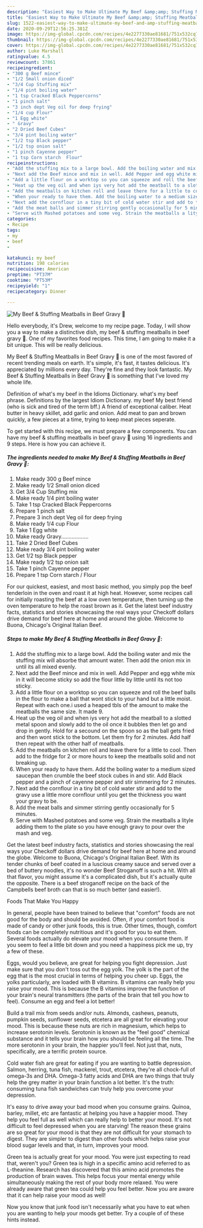 ```yaml
---
description: "Easiest Way to Make Ultimate My Beef &amp;amp; Stuffing Meatballs in Beef Gravy 🤗"
title: "Easiest Way to Make Ultimate My Beef &amp;amp; Stuffing Meatballs in Beef Gravy 🤗"
slug: 1522-easiest-way-to-make-ultimate-my-beef-and-amp-stuffing-meatballs-in-beef-gravy
date: 2020-09-29T12:56:25.381Z
image: https://img-global.cpcdn.com/recipes/4e2277330ae81681/751x532cq70/my-beef-stuffing-meatballs-in-beef-gravy-🤗-recipe-main-photo.jpg
thumbnail: https://img-global.cpcdn.com/recipes/4e2277330ae81681/751x532cq70/my-beef-stuffing-meatballs-in-beef-gravy-🤗-recipe-main-photo.jpg
cover: https://img-global.cpcdn.com/recipes/4e2277330ae81681/751x532cq70/my-beef-stuffing-meatballs-in-beef-gravy-🤗-recipe-main-photo.jpg
author: Luke Marshall
ratingvalue: 4.5
reviewcount: 37861
recipeingredient:
- "300 g Beef mince"
- "1/2 Small onion diced"
- "3/4 Cup Stuffing mix"
- "1/4 pint boiling water"
- "1 tsp Cracked Black Peppercorns"
- "1 pinch salt"
- "3 inch dept Veg oil for deep frying"
- "1/4 cup Flour"
- "1 Egg white"
- " Gravy"
- "2 Dried Beef Cubes"
- "3/4 pint boiling water"
- "1/2 tsp Black pepper"
- "1/2 tsp onion salt"
- "1 pinch Cayenne pepper"
- "1 tsp Corn starch  Flour"
recipeinstructions:
- "Add the stuffing mix to a large bowl. Add the boiling water and mix the stuffing mix will absorbe that amount water. Then add the onion mix in until its all mixed evenly."
- "Next add the Beef mince and mix in well. Add Pepper and egg white mix in it will become sticky so add the flour little by little until its not too sticky."
- "Add a little flour on a worktop so you can squeeze and roll the beef balls in the flour to make a ball that wont stick to your hand but a little moist. Repeat with each one.i used a heaped tbls of the amount to make the meatballs the same size. It made 9."
- "Heat up the veg oil and when iys very hot add the meatball to a slotted metal spoon and slowly add to the oil once it bubbles then let go and drop in gently. Hold for a secound on the spoon so as the ball gets fried and then wont stick to the bottom. Let them fry for 2 minutes. Add half then repeat with the other half of meatballs."
- "Add the meatballs on kitchen roll and leave there for a little to cool. Then add to the fridge for 2 or more hours to keep the meatballs solid and not breaking up."
- "When your ready to have them. Add the boiling water to a medium sized saucepan then crumble the beef stock cubes in and stir. Add Black pepper and a pinch of cayenne pepper and stir simmering for 2 minutes."
- "Next add the cornflour in a tiny bit of cold water stir and add to the gravy use a little more cornflour until you get the thickness you want your gravy to be."
- "Add the meat balls and simmer stirring gently occasionally for 5 minutes."
- "Serve with Mashed potatoes and some veg. Strain the meatballs a lityle adding them to the plate so you have enough gravy to pour over the mash and veg."
categories:
- Recipe
tags:
- my
- beef
- 

katakunci: my beef  
nutrition: 198 calories
recipecuisine: American
preptime: "PT37M"
cooktime: "PT53M"
recipeyield: "1"
recipecategory: Dinner

---
```



![My Beef &amp; Stuffing Meatballs in Beef Gravy 🤗](https://img-global.cpcdn.com/recipes/4e2277330ae81681/751x532cq70/my-beef-stuffing-meatballs-in-beef-gravy-🤗-recipe-main-photo.jpg)

Hello everybody, it's Drew, welcome to my recipe page. Today, I will show you a way to make a distinctive dish, my beef &amp; stuffing meatballs in beef gravy 🤗. One of my favorites food recipes. This time, I am going to make it a bit unique. This will be really delicious.

My Beef &amp; Stuffing Meatballs in Beef Gravy 🤗 is one of the most favored of recent trending meals on earth. It's simple, it's fast, it tastes delicious. It's appreciated by millions every day. They're fine and they look fantastic. My Beef &amp; Stuffing Meatballs in Beef Gravy 🤗 is something that I've loved my whole life.

Definition of what&#39;s my beef in the Idioms Dictionary. what&#39;s my beef phrase. Definitions by the largest Idiom Dictionary. my beef My best friend (who is sick and tired of the term bff.) A friend of exceptional caliber. Heat butter in heavy skillet, add garlic and onion. Add meat to pan and brown quickly, a few pieces at a time, trying to keep meat pieces seperate.


To get started with this recipe, we must prepare a few components. You can have my beef &amp; stuffing meatballs in beef gravy 🤗 using 16 ingredients and 9 steps. Here is how you can achieve it.

<!--inarticleads1-->

##### The ingredients needed to make My Beef &amp; Stuffing Meatballs in Beef Gravy 🤗:

1. Make ready 300 g Beef mince
1. Make ready 1/2 Small onion diced
1. Get 3/4 Cup Stuffing mix
1. Make ready 1/4 pint boiling water
1. Take 1 tsp Cracked Black Peppercorns
1. Prepare 1 pinch salt
1. Prepare 3 inch dept Veg oil for deep frying
1. Make ready 1/4 cup Flour
1. Take 1 Egg white
1. Make ready  Gravy..................
1. Take 2 Dried Beef Cubes
1. Make ready 3/4 pint boiling water
1. Get 1/2 tsp Black pepper
1. Make ready 1/2 tsp onion salt
1. Take 1 pinch Cayenne pepper
1. Prepare 1 tsp Corn starch / Flour


For our quickest, easiest, and most basic method, you simply pop the beef tenderloin in the oven and roast it at high heat. However, some recipes call for initially roasting the beef at a low oven temperature, then turning up the oven temperature to help the roast brown as it. Get the latest beef industry facts, statistics and stories showcasing the real ways your Checkoff dollars drive demand for beef here at home and around the globe. Welcome to Buona, Chicago&#39;s Original Italian Beef. 

<!--inarticleads2-->

##### Steps to make My Beef &amp; Stuffing Meatballs in Beef Gravy 🤗:

1. Add the stuffing mix to a large bowl. Add the boiling water and mix the stuffing mix will absorbe that amount water. Then add the onion mix in until its all mixed evenly.
1. Next add the Beef mince and mix in well. Add Pepper and egg white mix in it will become sticky so add the flour little by little until its not too sticky.
1. Add a little flour on a worktop so you can squeeze and roll the beef balls in the flour to make a ball that wont stick to your hand but a little moist. Repeat with each one.i used a heaped tbls of the amount to make the meatballs the same size. It made 9.
1. Heat up the veg oil and when iys very hot add the meatball to a slotted metal spoon and slowly add to the oil once it bubbles then let go and drop in gently. Hold for a secound on the spoon so as the ball gets fried and then wont stick to the bottom. Let them fry for 2 minutes. Add half then repeat with the other half of meatballs.
1. Add the meatballs on kitchen roll and leave there for a little to cool. Then add to the fridge for 2 or more hours to keep the meatballs solid and not breaking up.
1. When your ready to have them. Add the boiling water to a medium sized saucepan then crumble the beef stock cubes in and stir. Add Black pepper and a pinch of cayenne pepper and stir simmering for 2 minutes.
1. Next add the cornflour in a tiny bit of cold water stir and add to the gravy use a little more cornflour until you get the thickness you want your gravy to be.
1. Add the meat balls and simmer stirring gently occasionally for 5 minutes.
1. Serve with Mashed potatoes and some veg. Strain the meatballs a lityle adding them to the plate so you have enough gravy to pour over the mash and veg.


Get the latest beef industry facts, statistics and stories showcasing the real ways your Checkoff dollars drive demand for beef here at home and around the globe. Welcome to Buona, Chicago&#39;s Original Italian Beef. With its tender chunks of beef coated in a luscious creamy sauce and served over a bed of buttery noodles, it&#39;s no wonder Beef Stroganoff is such a hit. With all that flavor, you might assume it&#39;s a complicated dish, but it&#39;s actually quite the opposite. There is a beef stroganoff recipe on the back of the Campbells beef broth can that is so much better (and easier!). 

Foods That Make You Happy


In general, people have been trained to believe that "comfort" foods are not good for the body and should be avoided. Often, if your comfort food is made of candy or other junk foods, this is true. Other times, though, comfort foods can be completely nutritious and it's good for you to eat them. Several foods actually do elevate your mood when you consume them. If you seem to feel a little bit down and you need a happiness pick me up, try a few of these.

Eggs, would you believe, are great for helping you fight depression. Just make sure that you don't toss out the egg yolk. The yolk is the part of the egg that is the most crucial in terms of helping you cheer up. Eggs, the yolks particularly, are loaded with B vitamins. B vitamins can really help you raise your mood. This is because the B vitamins improve the function of your brain's neural transmitters (the parts of the brain that tell you how to feel). Consume an egg and feel a lot better!

Build a trail mix from seeds and/or nuts. Almonds, cashews, peanuts, pumpkin seeds, sunflower seeds, etcetera are all great for elevating your mood. This is because these nuts are rich in magnesium, which helps to increase serotonin levels. Serotonin is known as the "feel good" chemical substance and it tells your brain how you should be feeling all the time. The more serotonin in your brain, the happier you'll feel. Not just that, nuts, specifically, are a terrific protein source.

Cold water fish are great for eating if you are wanting to battle depression. Salmon, herring, tuna fish, mackerel, trout, etcetera, they're all chock-full of omega-3s and DHA. Omega-3 fatty acids and DHA are two things that truly help the grey matter in your brain function a lot better. It's the truth: consuming tuna fish sandwiches can truly help you overcome your depression. 

It's easy to drive away your bad mood when you consume grains. Quinoa, barley, millet, etc are fantastic at helping you have a happier mood. They help you feel full as well which can really help to better your mood. It's not difficult to feel depressed when you are starving! The reason these grains are so great for your mood is that they are not difficult for your stomach to digest. They are simpler to digest than other foods which helps raise your blood sugar levels and that, in turn, improves your mood.

Green tea is actually great for your mood. You were just expecting to read that, weren't you? Green tea is high in a specific amino acid referred to as L-theanine. Research has discovered that this amino acid promotes the production of brain waves. This helps focus your mental energy while simultaneously making the rest of your body more relaxed. You were already aware that green tea could help you feel better. Now you are aware that it can help raise your mood as well!

Now you know that junk food isn't necessarily what you have to eat when you are wanting to help your moods get better. Try  a  couple of  of  these  hints  instead.

